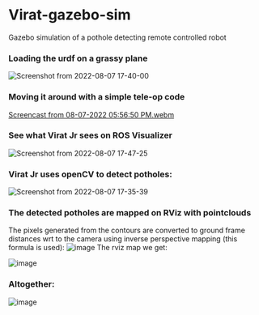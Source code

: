 # Virat-gazebo-sim
Gazebo simulation of a pothole detecting remote controlled robot

### Loading the urdf on a grassy plane
![Screenshot from 2022-08-07 17-40-00](https://user-images.githubusercontent.com/94188928/183289865-8a7fca95-02bd-47cd-a774-04bad8b574c5.png)
### Moving it around with a simple tele-op code
[Screencast from 08-07-2022 05:56:50 PM.webm](https://user-images.githubusercontent.com/94188928/183290517-67258ad8-3563-4ba7-bb8c-d96e3bcc0d86.webm)
### See what Virat Jr sees on ROS Visualizer
![Screenshot from 2022-08-07 17-47-25](https://user-images.githubusercontent.com/94188928/183290153-f2754788-38ec-48f2-85c5-1e98f9376c52.png)
### Virat Jr uses openCV to detect potholes:
![Screenshot from 2022-08-07 17-35-39](https://user-images.githubusercontent.com/94188928/183289708-b3437405-b9f1-4af1-a9fe-967dc55a6cd3.png)
### The detected potholes are mapped on RViz with pointclouds
The pixels generated from the contours are converted to ground frame distances wrt to the camera using inverse perspective mapping (this formula is used):
![image](https://user-images.githubusercontent.com/94188928/183304762-854ea2c4-e679-457e-8b06-b730e416202c.png)
The rviz map we get:

![image](https://user-images.githubusercontent.com/94188928/183304239-18e72462-9dc9-4416-a63d-06dcf48656c2.png)

### Altogether:

![image](https://user-images.githubusercontent.com/94188928/183304307-d6dc0cff-0dd3-4614-94ca-3b278170c752.png)
